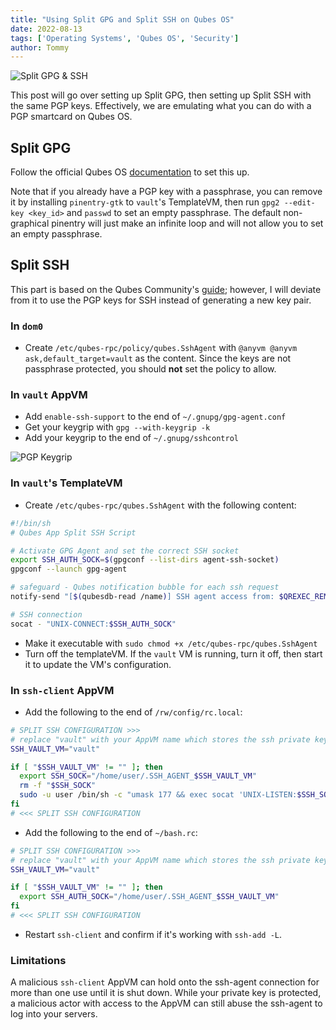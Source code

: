 ```yaml
---
title: "Using Split GPG and Split SSH on Qubes OS"
date: 2022-08-13
tags: ['Operating Systems', 'Qubes OS', 'Security']
author: Tommy
---
```


![Split GPG & SSH](/images/split-gpg-ssh.png)

This post will go over setting up Split GPG, then setting up Split SSH with the same PGP keys. Effectively, we are emulating what you can do with a PGP smartcard on Qubes OS.

## Split GPG

Follow the official Qubes OS [documentation](https://www.qubes-os.org/doc/split-gpg/) to set this up.

Note that if you already have a PGP key with a passphrase, you can remove it by installing `pinentry-gtk` to `vault`'s TemplateVM, then run `gpg2 --edit-key <key_id>` and `passwd` to set an empty passphrase. The default non-graphical pinentry will just make an infinite loop and will not allow you to set an empty passphrase.

## Split SSH

This part is based on the Qubes Community's [guide](https://forum.qubes-os.org/t/split-ssh/19060); however, I will deviate from it to use the PGP keys for SSH instead of generating a new key pair.

### In `dom0`

- Create `/etc/qubes-rpc/policy/qubes.SshAgent` with `@anyvm @anyvm ask,default_target=vault` as the content. Since the keys are not passphrase protected, you should **not** set the policy to allow.

### In `vault` AppVM
- Add `enable-ssh-support` to the end of `~/.gnupg/gpg-agent.conf`
- Get your keygrip with `gpg --with-keygrip -k`
- Add your keygrip to the end of `~/.gnupg/sshcontrol`

![PGP Keygrip](/images/keygrip.png)

### In `vault`'s TemplateVM

- Create `/etc/qubes-rpc/qubes.SshAgent` with the following content:    
```bash
#!/bin/sh
# Qubes App Split SSH Script

# Activate GPG Agent and set the correct SSH socket
export SSH_AUTH_SOCK=$(gpgconf --list-dirs agent-ssh-socket)
gpgconf --launch gpg-agent

# safeguard - Qubes notification bubble for each ssh request
notify-send "[$(qubesdb-read /name)] SSH agent access from: $QREXEC_REMOTE_DOMAIN"

# SSH connection
socat - "UNIX-CONNECT:$SSH_AUTH_SOCK"

```

- Make it executable with `sudo chmod +x /etc/qubes-rpc/qubes.SshAgent`
- Turn off the templateVM. If the `vault` VM is running, turn it off, then start it to update the VM's configuration.

### In `ssh-client` AppVM

- Add the following to the end of `/rw/config/rc.local`:
```bash
# SPLIT SSH CONFIGURATION >>>
# replace "vault" with your AppVM name which stores the ssh private key(s)
SSH_VAULT_VM="vault"

if [ "$SSH_VAULT_VM" != "" ]; then
  export SSH_SOCK="/home/user/.SSH_AGENT_$SSH_VAULT_VM"
  rm -f "$SSH_SOCK"
  sudo -u user /bin/sh -c "umask 177 && exec socat 'UNIX-LISTEN:$SSH_SOCK,fork' 'EXEC:qrexec-client-vm $SSH_VAULT_VM qubes.SshAgent'" &
fi
# <<< SPLIT SSH CONFIGURATION
```

- Add the following to the end of `~/bash.rc`:
```bash
# SPLIT SSH CONFIGURATION >>>
# replace "vault" with your AppVM name which stores the ssh private key(s)
SSH_VAULT_VM="vault"

if [ "$SSH_VAULT_VM" != "" ]; then
  export SSH_AUTH_SOCK="/home/user/.SSH_AGENT_$SSH_VAULT_VM"
fi
# <<< SPLIT SSH CONFIGURATION
```

- Restart `ssh-client` and confirm if it's working with `ssh-add -L`.

### Limitations
A malicious `ssh-client` AppVM can hold onto the ssh-agent connection for more than one use until it is shut down. While your private key is protected, a malicious actor with access to the AppVM can still abuse the ssh-agent to log into your servers.
